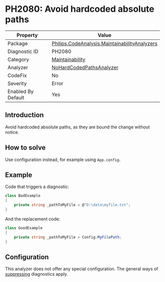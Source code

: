 # PH2080: Avoid hardcoded absolute paths

| Property | Value  |
|--|--|
| Package | [Philips.CodeAnalysis.MaintainabilityAnalyzers](https://www.nuget.org/packages/Philips.CodeAnalysis.MaintainabilityAnalyzers) |
| Diagnostic ID | PH2080 |
| Category  | [Maintainability](../Maintainability.md) |
| Analyzer | [NoHardCodedPathsAnalyzer](https://github.com/philips-software/roslyn-analyzers/blob/main/Philips.CodeAnalysis.MaintainabilityAnalyzers/Maintainability/NoHardCodedPathsAnalyzer.cs)
| CodeFix  | No |
| Severity | Error |
| Enabled By Default | Yes |

## Introduction

Avoid hardcoded absolute paths, as they are bound the change without notice. 

## How to solve

Use configuration instead, for example using `App.config`.

## Example

Code that triggers a diagnostic:
``` cs
class BadExample
{
    private string _pathToMyFile = @"D:\data\myfile.txt";
}

```

And the replacement code:
``` cs
class GoodExample
{
    private string _pathToMyFile = Config.MyFilePath;
}

```

## Configuration

This analyzer does not offer any special configuration. The general ways of [suppressing](https://learn.microsoft.com/en-us/dotnet/fundamentals/code-analysis/suppress-warnings) diagnostics apply.
